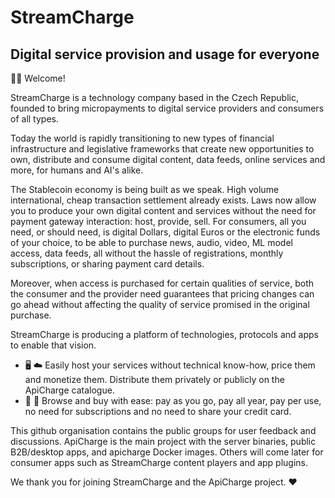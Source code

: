 # StreamCharge

## Digital service provision and usage for everyone

🙋‍♀️ Welcome! 

StreamCharge is a technology company based in the Czech Republic, founded to bring micropayments
to digital service providers and consumers of all types. 

Today the world is rapidly transitioning to new types of financial infrastructure and legislative frameworks that create new opportunities
to own, distribute and consume digital content, data feeds, online services and more, for humans and AI's alike.

The Stablecoin economy is being built as we speak. High volume international, cheap transaction settlement already exists. Laws now allow you to 
produce your own digital content and services without the need for payment gateway interaction: host, provide, sell. For consumers, all you
need, or should need, is digital Dollars, digital Euros or the electronic funds of your choice, to be able to purchase news, audio, video, ML model
access, data feeds, all without the hassle of registrations, monthly subscriptions, or sharing payment card details.

Moreover, when access is purchased for certain qualities of service, both the consumer and the provider need guarantees that pricing changes can go
ahead without affecting the quality of service promised in the original purchase.

StreamCharge is producing a platform of technologies, protocols and apps to enable that vision. 
- 🖥️ ☁️ Easily host your services without technical know-how, price them and monetize them. Distribute them privately or publicly on the ApiCharge catalogue. 
- 👥 📱 Browse and buy with ease: pay as you go, pay all year, pay per use, no need for subscriptions and no need to share your credit card.

This github organisation contains the public groups for user feedback and discussions. ApiCharge is the main project with the server binaries,
public B2B/desktop apps, and apicharge Docker images. Others will come later for consumer apps such as StreamCharge content players and app plugins.

We thank you for joining StreamCharge and the ApiCharge project.
❤️
